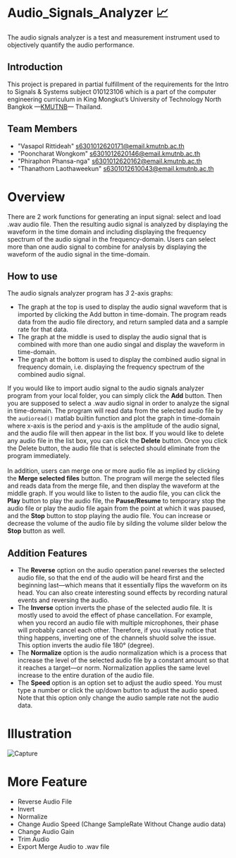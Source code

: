 # Audio_Signals_Analyzer 📈
The audio signals analyzer is a test and measurement instrument used to objectively quantify the audio performance.
## Introduction
This project is prepared in partial fulfillment of the requirements for the Intro to Signals & Systems subject 010123106 which is a part of the computer engineering curriculum in King Mongkut’s University of Technology North Bangkok —<a href="https://www.kmutnb.ac.th/">KMUTNB</a>— Thailand.
## Team Members
- "Vasapol Rittideah" s6301012620171@email.kmutnb.ac.th
- "Pooncharat Wongkom" s6301012620146@email.kmutnb.ac.th
- "Phiraphon Phansa-nga" s6301012620162@email.kmutnb.ac.th
- "Thanathorn Laothaweekun" s6301012610043@email.kmutnb.ac.th
# Overview
There are 2 work functions for generating an input signal: select and load .wav audio file. Then the resulting audio signal is analyzed by displaying the waveform in the time domain and including displaying the frequency spectrum of the audio signal in the frequency-domain. Users can select more than one audio signal to combine for analysis by displaying the waveform of the audio signal in the time-domain.
## How to use
The audio signals analyzer program has *3* 2-axis graphs:
- The graph at the top is used to display the audio signal waveform that is imported by clicking the Add button in time-domain. The program reads data from the audio file directory, and return sampled data and a sample rate for that data.
- The graph at the middle is used to display the audio signal that is combined with more than one audio singal and display the waveform in time-domain.
- The graph at the bottom is used to display the combined audio signal in frequency domain, i.e. displaying the frequency spectrum of the combined audio signal.

If you would like to import audio signal to the audio signals analyzer program from your local folder, you can simply click the **Add** button. Then you are supposed to select a .wav audio signal in order to analyze the signal in time-domain. The program will read data from the selected audio file by the `audioread()` matlab builtin function and plot the graph in time-domain where x-axis is the period and y-axis is the amplitude of the audio signal, and the audio file will then appear in the list box. If you would like to delete any audio file in the list box, you can click the **Delete** button. Once you click the Delete button, the audio file that is selected should eliminate from the program immediately.<br><br>
In addition, users can merge one or more audio file as implied by clicking the **Merge selected files** button. The program will merge the selected files and reads data from the merge file, and then display the waveform at the middle graph. If you would like to listen to the audio file, you can click the **Play** button to play the audio file, the **Pause/Resume** to temporary stop the audio file or play the audio file again from the point at which it was paused, and the **Stop** button to stop playing the audio file. You can increase or decrease the volume of the audio file by silding the volume silder below the **Stop** button as well.

## Addition Features
- The **Reverse** option on the audio operation panel reverses the selected audio file, so that the end of the audio will be heard first and the beginning last—which means that it essentially flips the waveform on its head. You can also create interesting sound effects by recording natural events and reversing the audio.
- The **Inverse** option inverts the phase of the selected audio file. It is mostly used to avoid the effect of phase cancellation. For example, when you record an audio file with multiple microphones, their phase will probably cancel each other. Therefore, if you visually notice that thing happens, inverting one of the channels shuold  solve the issue. This option inverts the audio file 180° (degree).
- The **Normalize** option is the audio normalization which is a process that increase the level of the selected audio file by a constant amount so that it reaches a target—or norm. Normalization applies the same level increase to the entire duration of the audio file.
- The **Speed** option is an option set to adjust the audio speed. You must type a number or click the up/down button to adjust the audio speed. Note that this option only change the audio sample rate not the audio data.
# Illustration
![Capture](https://user-images.githubusercontent.com/88476811/142654317-c32e378a-e1cc-41fb-af47-30bd7d2937b6.JPG)

# More Feature
- Reverse Audio File
- Invert
- Normalize
- Change Audio Speed (Change SampleRate Without Change audio data)
- Change Audio Gain
- Trim Audio
- Export Merge Audio to .wav file

